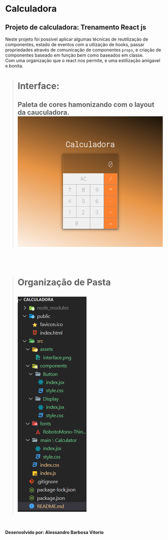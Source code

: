 # Calculadora
## Projeto de calculadora: Trenamento React js
Neste projeto foi possível aplicar algumas técnicas de reutilização de componentes, estado de eventos com a utlização de hooks, passar propriedades através de comunicação de componentes `props`, e criação de componentes baseado em função bem como baseados em classe.<br>
    Com uma organização que o react nos permite, e uma estilização amigavel e bonita.
># Interface:
> Paleta de cores hamonizando com o layout da cauculadora.<br>
>![interface](/src/assets/interface.png)<br>
>-

<br><br>

> # Organização de Pasta
>
>![pastas](/src/assets/pastas.png)
>-
<br><br>
**Desenvolvido por: Alessandro Barbosa Vitorio**


